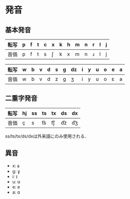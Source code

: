 # 発音
## 基本発音
| 転写 | p | f | t | c | x | k | h | m | n | r | l | j |
|------|---|---|---|---|---|---|---|---|---|---|---|---|
| 音価 | p | f | t | s | ʃ | k | x | m | n | ɹ | l | j |

| 転写 | w | b | v | d | s | g | dz | i | y | u | o | e | a |
|------|---|---|---|---|---|---|----|---|---|---|---|---|---|
| 音価 | w | b | v | d | z | ɡ | ʒ  | i | y | u | o | ɛ | a |

## 二重字発音
| 転写 | hj | ss | ts  | tx  | ds  | dx  |
|------|----|----|-----|-----|-----|-----|
| 音価 | ç  | s  | t͡s | t͡ʃ | d͡z | d͡ʒ |
ss/ts/tx/ds/dxは外来語にのみ使用される．

## 異音
* x: ɕ
* g: ɣ
* i: ɪ
* u: ʊ
* e: e
* a: ɑ
